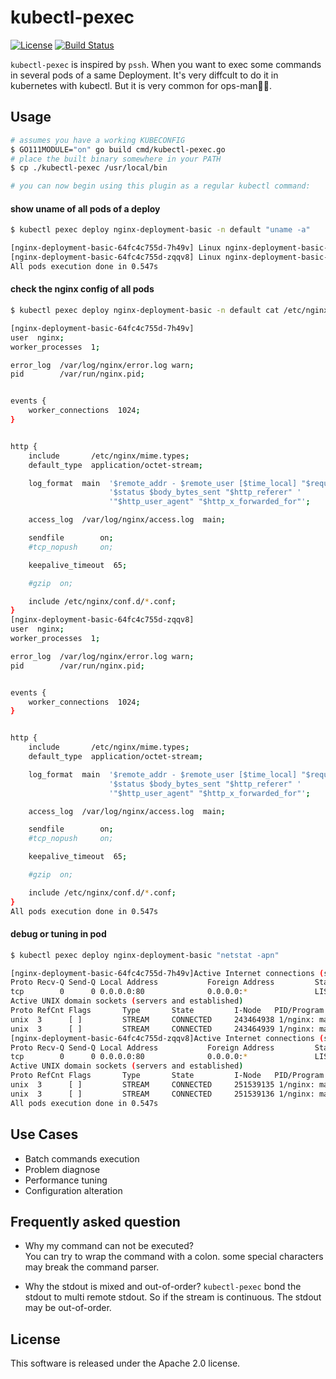# kubectl-pexec 
[![License](https://img.shields.io/badge/license-Apache%202-4EB1BA.svg)](https://www.apache.org/licenses/LICENSE-2.0.html)
[![Build Status](https://travis-ci.org/ringtail/kubectl-pexec.svg?branch=master)](https://travis-ci.org/ringtail/kubectl-pexec)     

`kubectl-pexec` is inspired by `pssh`. When you want to exec some commands in several pods of a same Deployment. It's very diffcult to do it in kubernetes with kubectl. But it is very common for ops-man🔧👱. 

## Usage 
```sh
# assumes you have a working KUBECONFIG
$ GO111MODULE="on" go build cmd/kubectl-pexec.go
# place the built binary somewhere in your PATH
$ cp ./kubectl-pexec /usr/local/bin

# you can now begin using this plugin as a regular kubectl command:
```

#### show uname of all pods of a deploy 
```sh 
$ kubectl pexec deploy nginx-deployment-basic -n default "uname -a" 

[nginx-deployment-basic-64fc4c755d-7h49v] Linux nginx-deployment-basic-64fc4c755d-7h49v 4.19.57-15.1.al7.x86_64 #1 SMP Thu Aug 29 13:46:41 CST 2019 x86_64 GNU/Linux
[nginx-deployment-basic-64fc4c755d-zqqv8] Linux nginx-deployment-basic-64fc4c755d-zqqv8 4.19.57-15.1.al7.x86_64 #1 SMP Thu Aug 29 13:46:41 CST 2019 x86_64 GNU/Linux
All pods execution done in 0.547s
```

#### check the nginx config of all pods 
```sh 
$ kubectl pexec deploy nginx-deployment-basic -n default cat /etc/nginx/nginx.conf

[nginx-deployment-basic-64fc4c755d-7h49v]
user  nginx;
worker_processes  1;

error_log  /var/log/nginx/error.log warn;
pid        /var/run/nginx.pid;


events {
    worker_connections  1024;
}


http {
    include       /etc/nginx/mime.types;
    default_type  application/octet-stream;

    log_format  main  '$remote_addr - $remote_user [$time_local] "$request" '
                      '$status $body_bytes_sent "$http_referer" '
                      '"$http_user_agent" "$http_x_forwarded_for"';

    access_log  /var/log/nginx/access.log  main;

    sendfile        on;
    #tcp_nopush     on;

    keepalive_timeout  65;

    #gzip  on;

    include /etc/nginx/conf.d/*.conf;
}
[nginx-deployment-basic-64fc4c755d-zqqv8]
user  nginx;
worker_processes  1;

error_log  /var/log/nginx/error.log warn;
pid        /var/run/nginx.pid;


events {
    worker_connections  1024;
}


http {
    include       /etc/nginx/mime.types;
    default_type  application/octet-stream;

    log_format  main  '$remote_addr - $remote_user [$time_local] "$request" '
                      '$status $body_bytes_sent "$http_referer" '
                      '"$http_user_agent" "$http_x_forwarded_for"';

    access_log  /var/log/nginx/access.log  main;

    sendfile        on;
    #tcp_nopush     on;

    keepalive_timeout  65;

    #gzip  on;

    include /etc/nginx/conf.d/*.conf;
}
All pods execution done in 0.547s
```

#### debug or tuning in pod 
```sh 
$ kubectl pexec deploy nginx-deployment-basic "netstat -apn"

[nginx-deployment-basic-64fc4c755d-7h49v]Active Internet connections (servers and established)
Proto Recv-Q Send-Q Local Address           Foreign Address         State       PID/Program name
tcp        0      0 0.0.0.0:80              0.0.0.0:*               LISTEN      1/nginx: master pro
Active UNIX domain sockets (servers and established)
Proto RefCnt Flags       Type       State         I-Node   PID/Program name     Path
unix  3      [ ]         STREAM     CONNECTED     243464938 1/nginx: master pro
unix  3      [ ]         STREAM     CONNECTED     243464939 1/nginx: master pro
[nginx-deployment-basic-64fc4c755d-zqqv8]Active Internet connections (servers and established)
Proto Recv-Q Send-Q Local Address           Foreign Address         State       PID/Program name
tcp        0      0 0.0.0.0:80              0.0.0.0:*               LISTEN      1/nginx: master pro
Active UNIX domain sockets (servers and established)
Proto RefCnt Flags       Type       State         I-Node   PID/Program name     Path
unix  3      [ ]         STREAM     CONNECTED     251539135 1/nginx: master pro
unix  3      [ ]         STREAM     CONNECTED     251539136 1/nginx: master pro
All pods execution done in 0.547s
```

## Use Cases 
* Batch commands execution 
* Problem diagnose 
* Performance tuning 
* Configuration alteration 

## Frequently asked question
* Why my command can not be executed?   
You can try to wrap the command with a colon. some special characters may break the command parser.
                                             
* Why the stdout is mixed and out-of-order?
`kubectl-pexec` bond the stdout to multi remote stdout. So if the stream is continuous. The stdout may be out-of-order.

## License
This software is released under the Apache 2.0 license.
